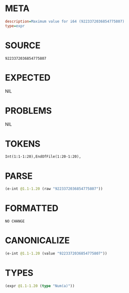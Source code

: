 # META
~~~ini
description=Maximum value for i64 (9223372036854775807)
type=expr
~~~
# SOURCE
~~~roc
9223372036854775807
~~~
# EXPECTED
NIL
# PROBLEMS
NIL
# TOKENS
~~~zig
Int(1:1-1:20),EndOfFile(1:20-1:20),
~~~
# PARSE
~~~clojure
(e-int @1.1-1.20 (raw "9223372036854775807"))
~~~
# FORMATTED
~~~roc
NO CHANGE
~~~
# CANONICALIZE
~~~clojure
(e-int @1.1-1.20 (value "9223372036854775807"))
~~~
# TYPES
~~~clojure
(expr @1.1-1.20 (type "Num(a)"))
~~~
